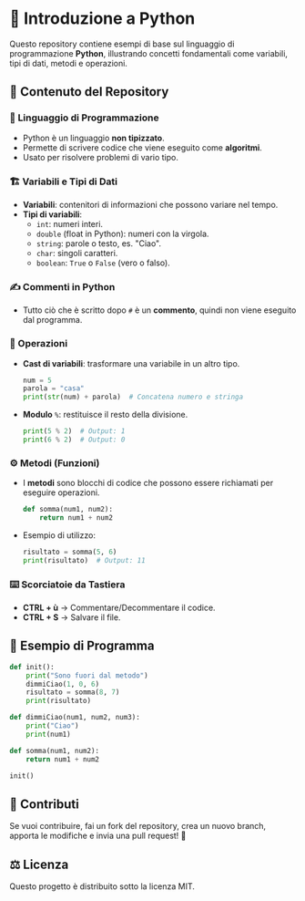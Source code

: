 # 🐍 Introduzione a Python

Questo repository contiene esempi di base sul linguaggio di programmazione **Python**, illustrando concetti fondamentali come variabili, tipi di dati, metodi e operazioni.

## 📂 Contenuto del Repository

### 🔹 Linguaggio di Programmazione
- Python è un linguaggio **non tipizzato**.
- Permette di scrivere codice che viene eseguito come **algoritmi**.
- Usato per risolvere problemi di vario tipo.

### 🏗️ Variabili e Tipi di Dati
- **Variabili**: contenitori di informazioni che possono variare nel tempo.
- **Tipi di variabili**:
    - `int`: numeri interi.
    - `double` (float in Python): numeri con la virgola.
    - `string`: parole o testo, es. "Ciao".
    - `char`: singoli caratteri.
    - `boolean`: `True` o `False` (vero o falso).

### ✍️ Commenti in Python
- Tutto ciò che è scritto dopo `#` è un **commento**, quindi non viene eseguito dal programma.

### 🔢 Operazioni
- **Cast di variabili**: trasformare una variabile in un altro tipo.
  ```python
  num = 5
  parola = "casa"
  print(str(num) + parola)  # Concatena numero e stringa
  ```
- **Modulo** `%`: restituisce il resto della divisione.
  ```python
  print(5 % 2)  # Output: 1
  print(6 % 2)  # Output: 0
  ```

### ⚙️ Metodi (Funzioni)
- I **metodi** sono blocchi di codice che possono essere richiamati per eseguire operazioni.
  ```python
  def somma(num1, num2):
      return num1 + num2
  ```
- Esempio di utilizzo:
  ```python
  risultato = somma(5, 6)
  print(risultato)  # Output: 11
  ```

### ⌨️ Scorciatoie da Tastiera
- **CTRL + ù** → Commentare/Decommentare il codice.
- **CTRL + S** → Salvare il file.

## 📝 Esempio di Programma
```python
def init():
    print("Sono fuori dal metodo")
    dimmiCiao(1, 0, 6)
    risultato = somma(8, 7)
    print(risultato)

def dimmiCiao(num1, num2, num3):
    print("Ciao")
    print(num1)

def somma(num1, num2):
    return num1 + num2

init()
```

## 🤝 Contributi
Se vuoi contribuire, fai un fork del repository, crea un nuovo branch, apporta le modifiche e invia una pull request! 🚀

## ⚖️ Licenza
Questo progetto è distribuito sotto la licenza MIT.
